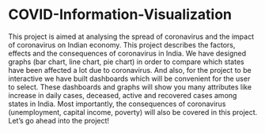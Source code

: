 # COVID-Information-Visualization

This project is aimed at analysing the spread of coronavirus and the impact of coronavirus on Indian economy. This project describes the factors, effects and the consequences of coronavirus in India. We have designed graphs (bar chart, line chart, pie chart) in order to compare which states have been affected a lot due to coronavirus. And also, for the project to be interactive we have built dashboards which will be convenient for the user to select. These dashboards and graphs will show you many attributes like increase in daily cases, deceased, active and recovered cases among states in India. Most importantly, the consequences of coronavirus (unemployment, capital income, poverty) will also be covered in this project. Let’s go ahead into the project!
